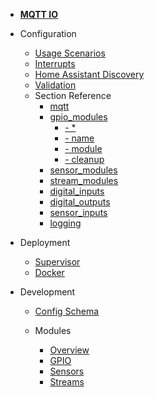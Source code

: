 - [**MQTT IO**](/)

- Configuration

  - [Usage Scenarios](config/scenarios.md)
  - [Interrupts](config/interrupts.md)
  - [Home Assistant Discovery](config/ha_discovery.md)
  - [Validation](config/validation.md)
  - Section Reference
    - [mqtt](config/reference/mqtt/)
    - [gpio_modules](config/reference/gpio_modules/)
        - [- *](config/reference/gpio_modules/?id=gpio_modules-star)
        - [- name](config/reference/gpio_modules/?id=gpio_modules-star-name)
        - [- module](config/reference/gpio_modules/?id=gpio_modules-star-module)
        - [- cleanup](config/reference/gpio_modules/?id=gpio_modules-star-cleanup)
    - [sensor_modules](config/reference/sensor_modules/)
    - [stream_modules](config/reference/stream_modules/)
    - [digital_inputs](config/reference/digital_inputs/)
    - [digital_outputs](config/reference/digital_outputs/)
    - [sensor_inputs](config/reference/sensor_inputs/)
    - [logging](config/reference/logging/)

- Deployment

  - [Supervisor](deployment/supervisor.md)
  - [Docker](deployment/docker.md)

- Development

  - [Config Schema](dev/config_schema.md)

  - Modules

    - [Overview](dev/modules/overview.md)
    - [GPIO](dev/modules/gpio.md)
    - [Sensors](dev/modules/sensors.md)
    - [Streams](dev/modules/streams.md)